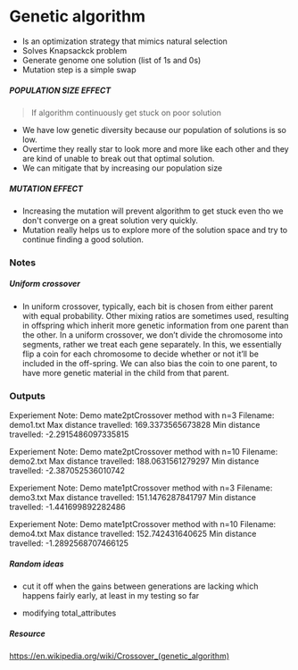 # Genetic algorithm

- Is an optimization strategy that mimics natural selection
- Solves Knapsackck problem 
- Generate genome one solution (list of 1s and 0s)
- Mutation step is a simple swap
 

##### POPULATION SIZE EFFECT
> If algorithm continuously get stuck on poor solution
- We have low genetic diversity because our population of solutions is so low.
- Overtime they really star to look more and more like each other
and they are kind of unable to break out that optimal solution.
- We can mitigate that by increasing our population size 

##### MUTATION EFFECT
- Increasing the mutation will prevent algorithm to get stuck 
even tho we don't converge on a great solution very quickly.
- Mutation really helps us to explore more of the solution space 
and try to continue finding a good solution. 

### Notes
##### Uniform crossover
- In uniform crossover, typically, each bit is chosen from either parent with equal probability. Other mixing ratios are sometimes used, resulting in offspring which inherit more genetic information from one parent than the other. In a uniform crossover, we don’t divide the chromosome into segments, rather we treat each gene separately. In this, we essentially flip a coin for each chromosome to decide whether or not it’ll be included in the off-spring. We can also bias the coin to one parent, to have more genetic material in the child from that parent.


### Outputs
Experiement Note: Demo mate2ptCrossover method with n=3 
Filename:  demo1.txt
Max distance travelled:  169.3373565673828
Min distance travelled:  -2.2915486097335815

Experiement Note: Demo mate2ptCrossover method with n=10 
Filename:  demo2.txt
Max distance travelled:  188.0631561279297
Min distance travelled:  -2.387052536010742

Experiement Note: Demo mate1ptCrossover method with n=3 
Filename:  demo3.txt
Max distance travelled:  151.1476287841797
Min distance travelled:  -1.441699892282486

Experiement Note: Demo mate1ptCrossover method with n=10 
Filename:  demo4.txt
Max distance travelled:  152.742431640625
Min distance travelled:  -1.2892568707466125

##### Random ideas
- cut it off when the gains between generations are lacking
which happens fairly early, at least in my testing so far

- modifying total_attributes

##### Resource
https://en.wikipedia.org/wiki/Crossover_(genetic_algorithm)

